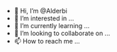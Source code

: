 - 👋 Hi, I’m @Alderbi
- 👀 I’m interested in ...
- 🌱 I’m currently learning ...
- 💞️ I’m looking to collaborate on ...
- 📫 How to reach me ...

<!---
Alderbi/Alderbi is a ✨ special ✨ repository because its `README.md` (this file) appears on your GitHub profile.
You can click the Preview link to take a look at your changes.
--->
